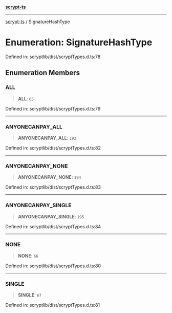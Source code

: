 [**scrypt-ts**](../README.md)

***

[scrypt-ts](../globals.md) / SignatureHashType

# Enumeration: SignatureHashType

Defined in: scryptlib/dist/scryptTypes.d.ts:78

## Enumeration Members

### ALL

> **ALL**: `65`

Defined in: scryptlib/dist/scryptTypes.d.ts:79

***

### ANYONECANPAY\_ALL

> **ANYONECANPAY\_ALL**: `193`

Defined in: scryptlib/dist/scryptTypes.d.ts:82

***

### ANYONECANPAY\_NONE

> **ANYONECANPAY\_NONE**: `194`

Defined in: scryptlib/dist/scryptTypes.d.ts:83

***

### ANYONECANPAY\_SINGLE

> **ANYONECANPAY\_SINGLE**: `195`

Defined in: scryptlib/dist/scryptTypes.d.ts:84

***

### NONE

> **NONE**: `66`

Defined in: scryptlib/dist/scryptTypes.d.ts:80

***

### SINGLE

> **SINGLE**: `67`

Defined in: scryptlib/dist/scryptTypes.d.ts:81
